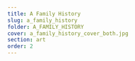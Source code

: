 ```yaml
---
title: A Family History
slug: a_family_history
folder: A_FAMILY_HISTORY
cover: a_family_history_cover_both.jpg
section: art
order: 2
---
```

